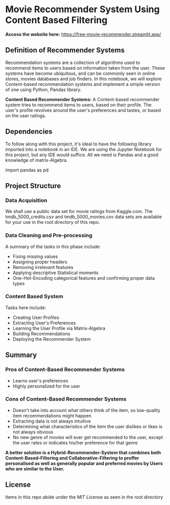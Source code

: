 # **Movie Recommender System Using Content Based Filtering**

**Access the website here:** https://free-movie-recommender.streamlit.app/

## **Definition of Recommender Systems**

Recommendation systems are a collection of algorithms used to recommend items to users based on information taken from the user. These systems have become ubiquitous, and can be commonly seen in online stores, movies databases and job finders. In this notebook, we will explore Content-based recommendation systems and implement a simple version of one using Python, Pandas library.

**Content Based Recommender Systems:** A Content-based recommender system tries to recommend items to users, based on their profile. The user's profile revolves around the user's preferences and tastes, or based on the user ratings.

## **Dependencies**

To follow along with this project, it's ideal to have the following library imported into a notebook in an IDE. We are using the Jupyter Notebook for this project, but any IDE would suffice. All we need is Pandas and a good knowledge of matrix-Algebra.

import pandas as pd


## **Project Structure**

### **Data Acquisition**
We shall use a public data set for movie ratings from Kaggle.com. The tmdb_5000_credits.csv and tmdb_5000_movies.csv data sets are available for your use in the root directory of this repo.

### **Data Cleaning and Pre-processing**
A summary of the tasks in this phase include:
- Fixing missing values
- Assigning proper headers
- Removing irrelevant features
- Applying descriptive Statistical moments
- One-Hot-Encoding categorical features and confirming proper data types

### **Content Based System**
Tasks here include:
- Creating User Profiles
- Extracting User's Preferences
- Learning the User Profile via Matrix-Algebra
- Building Recommendations
- Deploying the Recommender System

## **Summary**

### **Pros of Content-Based Recommender Systems**
- Learns user's preferences
- Highly personalized for the user

### **Cons of Content-Based Recommender Systems**
- Doesn't take into account what others think of the item, so low-quality item recommendations might happen
- Extracting data is not always intuitive
- Determining what characteristics of the item the user dislikes or likes is not always obvious
- No new genre of movies will ever get recommended to the user, except the user rates or indicates his/her preference for that genre

**A better solution is a Hybrid-Recommender-System that combines both Content-Based-Filtering and Collaborative-Filtering to proffer personalised as well as generally popular and preferred movies by Users who are similar to the User.**

## **License**

Items in this repo abide under the MIT License as seen in the root directory
